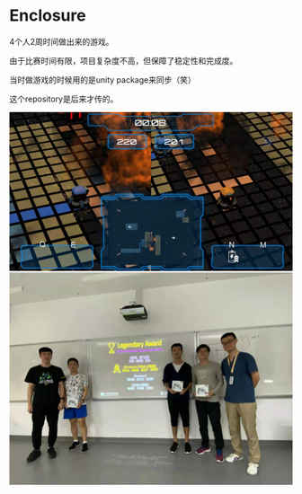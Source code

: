 # Enclosure

4个人2周时间做出来的游戏。

由于比赛时间有限，项目复杂度不高，但保障了稳定性和完成度。

当时做游戏的时候用的是unity package来同步（笑）

这个repository是后来才传的。

![demo](.\README.assets\demo.jpg)![award](.\README.assets\award.jpg)